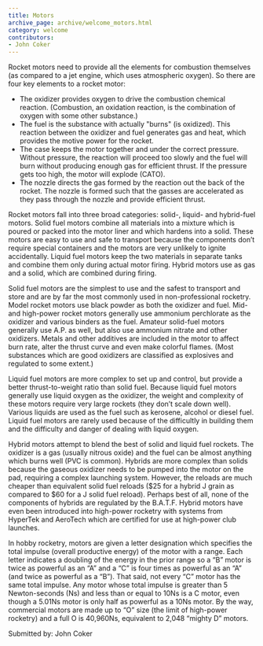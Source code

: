 ```yaml
---
title: Motors
archive_page: archive/welcome_motors.html
category: welcome
contributors:
- John Coker
---
```

Rocket motors need to provide all the elements for combustion themselves (as compared to a jet engine, which uses atmospheric oxygen). So there are four key elements to a rocket motor:

- The oxidizer provides oxygen to drive the combustion chemical reaction. (Combustion, an oxidation reaction, is the combination of oxygen with some other substance.)
- The fuel is the substance with actually "burns" (is oxidized). This reaction between the oxidizer and fuel generates gas and heat, which provides the motive power for the rocket.
- The case keeps the motor together and under the correct pressure. Without pressure, the reaction will proceed too slowly and the fuel will burn without producing enough gas for efficient thrust. If the pressure gets too high, the motor will explode (CATO).
- The nozzle directs the gas formed by the reaction out the back of the rocket. The nozzle is formed such that the gasses are accelerated as they pass through the nozzle and provide efficient thrust.

Rocket motors fall into three broad categories: solid-, liquid- and hybrid-fuel motors. Solid fuel motors combine all materials into a mixture which is poured or packed into the motor liner and which hardens into a solid. These motors are easy to use and safe to transport because the components don’t require special containers and the motors are very unlikely to ignite accidentally. Liquid fuel motors keep the two materials in separate tanks and combine them only during actual motor firing. Hybrid motors use as gas and a solid, which are combined during firing.

Solid fuel motors are the simplest to use and the safest to transport and store and are by far the most commonly used in non-professional rocketry. Model rocket motors use black powder as both the oxidizer and fuel. Mid- and high-power rocket motors generally use ammonium perchlorate as the oxidizer and various binders as the fuel. Amateur solid-fuel motors generally use A.P. as well, but also use ammonium nitrate and other oxidizers. Metals and other additives are included in the motor to affect burn rate, alter the thrust curve and even make colorful flames. (Most substances which are good oxidizers are classified as explosives and regulated to some extent.)

Liquid fuel motors are more complex to set up and control, but provide a better thrust-to-weight ratio than solid fuel. Because liquid fuel motors generally use liquid oxygen as the oxidizer, the weight and complexity of these motors require very large rockets (they don’t scale down well). Various liquids are used as the fuel such as kerosene, alcohol or diesel fuel. Liquid fuel motors are rarely used because of the difficultly in building them and the difficulty and danger of dealing with liquid oxygen.

Hybrid motors attempt to blend the best of solid and liquid fuel rockets. The oxidizer is a gas (usually nitrous oxide) and the fuel can be almost anything which burns well (PVC is common). Hybrids are more complex than solids because the gaseous oxidizer needs to be pumped into the motor on the pad, requiring a complex launching system. However, the reloads are much cheaper than equivalent solid fuel reloads ($25 for a hybrid J grain as compared to $60 for a J solid fuel reload). Perhaps best of all, none of the components of hybrids are regulated by the B.A.T.F. Hybrid motors have even been introduced into high-power rocketry with systems from HyperTek and AeroTech which are certified for use at high-power club launches.

In hobby rocketry, motors are given a letter designation which specifies the total impulse (overall productive energy) of the motor with a range. Each letter indicates a doubling of the energy in the prior range so a “B” motor is twice as powerful as an “A” and a “C” is four times as powerful as an “A” (and twice as powerful as a “B”). That said, not every “C” motor has the same total impulse. Any motor whose total impulse is greater than 5 Newton-seconds (Ns) and less than or equal to 10Ns is a C motor, even though a 5.01Ns motor is only half as powerful as a 10Ns motor. By the way, commercial motors are made up to “O” size (the limit of high-power rocketry) and a full O is 40,960Ns, equivalent to 2,048 “mighty D” motors.

Submitted by: John Coker

